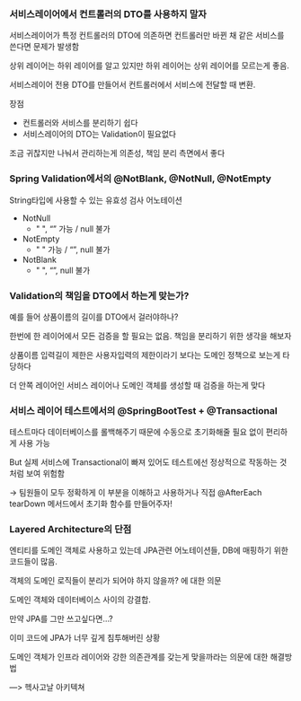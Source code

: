 ### 서비스레이어에서 컨트롤러의 DTO를 사용하지 말자

서비스레이어가 특정 컨트롤러의 DTO에 의존하면 컨트롤러만 바뀐 채 같은 서비스를 쓴다면 문제가 발생함

상위 레이어는 하위 레이어를 알고 있지만 하위 레이어는 상위 레이어를 모르는게 좋음.

서비스레이어 전용 DTO를 만들어서 컨트롤러에서 서비스에 전달할 때 변환.

장점

- 컨트롤러와 서비스를 분리하기 쉽다
- 서비스레이어의 DTO는 Validation이 필요없다

조금 귀찮지만 나눠서 관리하는게 의존성, 책임 분리 측면에서 좋다

### Spring Validation에서의 @NotBlank, @NotNull, @NotEmpty

String타입에 사용할 수 있는 유효성 검사 어노테이션

- NotNull
    - "         ", “” 가능  / null 불가
- NotEmpty
    - "         " 가능  / “”, null 불가
- NotBlank
    - "         ", “”, null 불가

### Validation의 책임을 DTO에서 하는게 맞는가?

예를 들어 상품이름의 길이를 DTO에서 걸러야하나?

한번에 한 레이어에서 모든 검증을 할 필요는 없음. 책임을 분리하기 위한 생각을 해보자

상품이름 입력길이 제한은 사용자입력의 제한이라기 보다는 도메인 정책으로 보는게 타당하다

더 안쪽 레이어인 서비스 레이어나 도메인 객체를 생성할 때 검증을 하는게 맞다

### 서비스 레이어 테스트에서의 @SpringBootTest +  @Transactional

테스트마다 데이터베이스를 롤백해주기 때문에 수동으로 초기화해줄 필요 없이 편리하게 사용 가능

But  실제 서비스에 Transactional이 빠져 있어도 테스트에선 정상적으로 작동하는 것 처럼 보여 위험함

→ 팀원들이 모두 정확하게 이 부분을 이해하고 사용하거나 직접 @AfterEach tearDown 메서드에서 초기화 함수를 만들어주자!

### Layered Architecture의 단점

엔티티를 도메인 객체로 사용하고 있는데 JPA관련 어노테이션들, DB에 매핑하기 위한 코드들이 많음.

객체의 도메인 로직들이 분리가 되어야 하지 않을까? 에 대한 의문

도메인 객체와 데이터베이스 사이의 강결합.

만약 JPA를 그만 쓰고싶다면…? 

이미 코드에 JPA가 너무 깊게 침투해버린 상황

도메인 객체가 인프라 레이어와 강한 의존관계를 갖는게 맞을까라는 의문에 대한 해결방법

—> 헥사고날 아키텍쳐